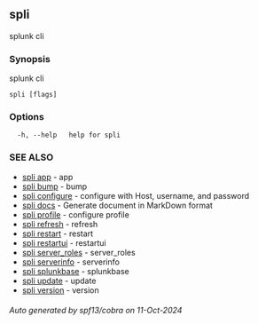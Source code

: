 ## spli

splunk cli

### Synopsis

splunk cli

```
spli [flags]
```

### Options

```
  -h, --help   help for spli
```

### SEE ALSO

* [spli app](spli_app.md)	 - app
* [spli bump](spli_bump.md)	 - bump
* [spli configure](spli_configure.md)	 - configure with Host, username, and password
* [spli docs](spli_docs.md)	 - Generate document in MarkDown format
* [spli profile](spli_profile.md)	 - configure profile
* [spli refresh](spli_refresh.md)	 - refresh
* [spli restart](spli_restart.md)	 - restart
* [spli restartui](spli_restartui.md)	 - restartui
* [spli server_roles](spli_server_roles.md)	 - server_roles
* [spli serverinfo](spli_serverinfo.md)	 - serverinfo
* [spli splunkbase](spli_splunkbase.md)	 - splunkbase
* [spli update](spli_update.md)	 - update
* [spli version](spli_version.md)	 - version

###### Auto generated by spf13/cobra on 11-Oct-2024
